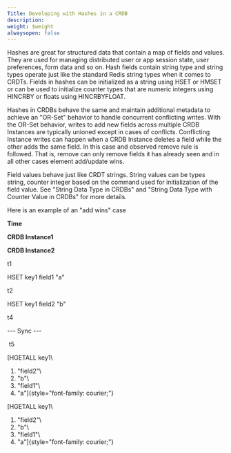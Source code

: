 ```yaml
---
Title: Developing with Hashes in a CRDB
description: 
weight: $weight
alwaysopen: false
---
```

Hashes are great for structured data that contain a map of fields and
values. They are used for managing distributed user or app session
state, user preferences, form data and so on. Hash fields contain string
type and string types operate just like the standard Redis string types
when it comes to CRDTs. Fields in hashes can be initialized as a string
using HSET or HMSET or can be used to initialize counter types that are
numeric integers using HINCRBY or floats using HINCRBYFLOAT.

Hashes in CRDBs behave the same and maintain additional metadata to
achieve an "OR-Set" behavior to handle concurrent conflicting writes.
With the OR-Set behavior, writes to add new fields across multiple CRDB
Instances are typically unioned except in cases of conflicts.
Conflicting Instance writes can happen when a CRDB Instance deletes a
field while the other adds the same field. In this case and observed
remove rule is followed. That is, remove can only remove fields it has
already seen and in all other cases element add/update wins.

Field values behave just like CRDT strings. String values can be types
string, counter integer based on the command used for initialization of
the field value. See "String Data Type in CRDBs" and "String Data Type
with Counter Value in CRDBs" for more details.

Here is an example of an "add wins" case

**Time**

**CRDB Instance1**

**CRDB Instance2**

t1

HSET key1 field1 "a"

t2

HSET key1 field2 "b"

t4

--- Sync ---

 t5

[HGETALL key1\
1) "field2"\
2) "b"\
3) "field1"\
4) "a"]{style="font-family: courier;"}

[HGETALL key1\
1) "field2"\
2) "b"\
3) "field1"\
4) "a"]{style="font-family: courier;"}
